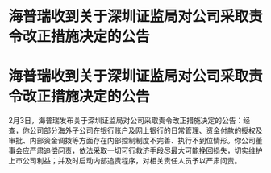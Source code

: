 # 海普瑞收到关于深圳证监局对公司采取责令改正措施决定的公告

# 海普瑞收到关于深圳证监局对公司采取责令改正措施决定的公告

2月3日，海普瑞发布关于深圳证监局对公司采取责令改正措施决定的公告：经查，你公司部分海外子公司在银行账户及网上银行的日常管理、资金付款的授权及审批、内部资金调拨等方面存在内部控制制度不完善、执行不到位情形。你公司董事会应严肃追偿问责，依法采取一切可行救济手段尽最大可能挽回损失，切实维护上市公司利益；并及时启动内部追责程序，对相关责任人员予以严肃问责。

